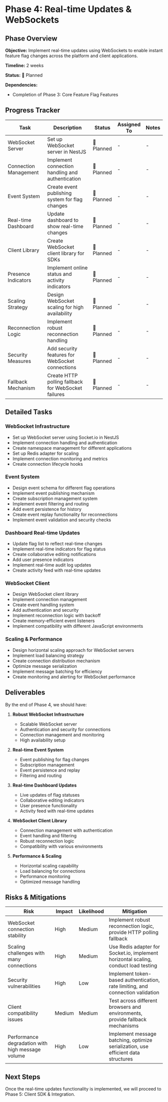 # Phase 4: Real-time Updates & WebSockets

## Phase Overview

**Objective:** Implement real-time updates using WebSockets to enable instant feature flag changes across the platform and client applications.

**Timeline:** 2 weeks

**Status:** 📅 Planned

**Dependencies:** 
- Completion of Phase 3: Core Feature Flag Features

## Progress Tracker

| Task | Description | Status | Assigned To | Notes |
|------|-------------|--------|-------------|-------|
| WebSocket Server | Set up WebSocket server in NestJS | 📅 Planned | - | - |
| Connection Management | Implement connection handling and authentication | 📅 Planned | - | - |
| Event System | Create event publishing system for flag changes | 📅 Planned | - | - |
| Real-time Dashboard | Update dashboard to show real-time changes | 📅 Planned | - | - |
| Client Library | Create WebSocket client library for SDKs | 📅 Planned | - | - |
| Presence Indicators | Implement online status and activity indicators | 📅 Planned | - | - |
| Scaling Strategy | Design WebSocket scaling for high availability | 📅 Planned | - | - |
| Reconnection Logic | Implement robust reconnection handling | 📅 Planned | - | - |
| Security Measures | Add security features for WebSocket connections | 📅 Planned | - | - |
| Fallback Mechanism | Create HTTP polling fallback for WebSocket failures | 📅 Planned | - | - |

## Detailed Tasks

### WebSocket Infrastructure
- Set up WebSocket server using Socket.io in NestJS
- Implement connection handling and authentication
- Create namespace management for different applications
- Set up Redis adapter for scaling
- Implement connection monitoring and metrics
- Create connection lifecycle hooks

### Event System
- Design event schema for different flag operations
- Implement event publishing mechanism
- Create subscription management system
- Implement event filtering and routing
- Add event persistence for history
- Create event replay functionality for reconnections
- Implement event validation and security checks

### Dashboard Real-time Updates
- Update flag list to reflect real-time changes
- Implement real-time indicators for flag status
- Create collaborative editing notifications
- Add user presence indicators
- Implement real-time audit log updates
- Create activity feed with real-time updates

### WebSocket Client
- Design WebSocket client library
- Implement connection management
- Create event handling system
- Add authentication and security
- Implement reconnection logic with backoff
- Create memory-efficient event listeners
- Implement compatibility with different JavaScript environments

### Scaling & Performance
- Design horizontal scaling approach for WebSocket servers
- Implement load balancing strategy
- Create connection distribution mechanism
- Optimize message serialization
- Implement message batching for efficiency
- Create monitoring and alerting for WebSocket performance

## Deliverables

By the end of Phase 4, we should have:

1. **Robust WebSocket Infrastructure**
   - Scalable WebSocket server
   - Authentication and security for connections
   - Connection management and monitoring
   - High availability setup

2. **Real-time Event System**
   - Event publishing for flag changes
   - Subscription management
   - Event persistence and replay
   - Filtering and routing

3. **Real-time Dashboard Updates**
   - Live updates of flag statuses
   - Collaborative editing indicators
   - User presence functionality
   - Activity feed with real-time updates

4. **WebSocket Client Library**
   - Connection management with authentication
   - Event handling and filtering
   - Robust reconnection logic
   - Compatibility with various environments

5. **Performance & Scaling**
   - Horizontal scaling capability
   - Load balancing for connections
   - Performance monitoring
   - Optimized message handling

## Risks & Mitigations

| Risk | Impact | Likelihood | Mitigation |
|------|--------|------------|------------|
| WebSocket connection stability | High | Medium | Implement robust reconnection logic, provide HTTP polling fallback |
| Scaling challenges with many connections | High | Medium | Use Redis adapter for Socket.io, implement horizontal scaling, conduct load testing |
| Security vulnerabilities | High | Low | Implement token-based authentication, rate limiting, and connection validation |
| Client compatibility issues | Medium | Medium | Test across different browsers and environments, provide fallback mechanisms |
| Performance degradation with high message volume | High | Low | Implement message batching, optimize serialization, use efficient data structures |

## Next Steps

Once the real-time updates functionality is implemented, we will proceed to Phase 5: Client SDK & Integration. 